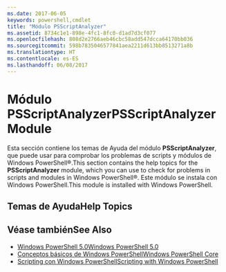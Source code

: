 ```yaml
---
ms.date: 2017-06-05
keywords: powershell,cmdlet
title: "Módulo PSScriptAnalyzer"
ms.assetid: 8734c1e1-898e-4fc1-8fc0-d1ad7d3cf077
ms.openlocfilehash: 808d2e2766aeb46cbc58add547dcca64170bb036
ms.sourcegitcommit: 598b7835046577841aea2211d613bb8513271a8b
ms.translationtype: HT
ms.contentlocale: es-ES
ms.lasthandoff: 06/08/2017
---
```

# <a name="psscriptanalyzer-module"></a><span data-ttu-id="0339d-103">Módulo PSScriptAnalyzer</span><span class="sxs-lookup"><span data-stu-id="0339d-103">PSScriptAnalyzer Module</span></span>
<span data-ttu-id="0339d-104">Esta sección contiene los temas de Ayuda del módulo **PSScriptAnalyzer**, que puede usar para comprobar los problemas de scripts y módulos de Windows PowerShell®.</span><span class="sxs-lookup"><span data-stu-id="0339d-104">This section contains the help topics for the **PSScriptAnalyzer** module, which you can use to check for problems in scripts and modules in Windows PowerShell®.</span></span> <span data-ttu-id="0339d-105">Este módulo se instala con Windows PowerShell.</span><span class="sxs-lookup"><span data-stu-id="0339d-105">This module is installed with Windows PowerShell.</span></span>

## <a name="help-topics"></a><span data-ttu-id="0339d-106">Temas de Ayuda</span><span class="sxs-lookup"><span data-stu-id="0339d-106">Help Topics</span></span>

## <a name="see-also"></a><span data-ttu-id="0339d-107">Véase también</span><span class="sxs-lookup"><span data-stu-id="0339d-107">See Also</span></span>
- [<span data-ttu-id="0339d-108">Windows PowerShell 5.0</span><span class="sxs-lookup"><span data-stu-id="0339d-108">Windows PowerShell 5.0</span></span>](Windows-PowerShell-5.0.md)
- [<span data-ttu-id="0339d-109">Conceptos básicos de Windows PowerShell</span><span class="sxs-lookup"><span data-stu-id="0339d-109">Windows PowerShell Core</span></span>](https://technet.microsoft.com/en-us/library/4b75f1e4-f327-48f3-92ab-bf5435094d41)
- [<span data-ttu-id="0339d-110">Scripting con Windows PowerShell</span><span class="sxs-lookup"><span data-stu-id="0339d-110">Scripting with Windows PowerShell</span></span>](../../getting-started/fundamental/Scripting-with-Windows-PowerShell.md)

